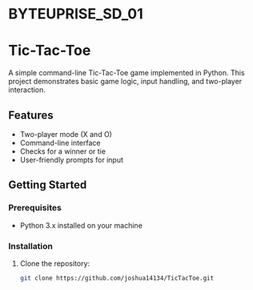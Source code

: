 # BYTEUPRISE_SD_01

# Tic-Tac-Toe

A simple command-line Tic-Tac-Toe game implemented in Python. This project demonstrates basic game logic, input handling, and two-player interaction.

## Features

- Two-player mode (X and O)
- Command-line interface
- Checks for a winner or tie
- User-friendly prompts for input

## Getting Started

### Prerequisites

- Python 3.x installed on your machine

### Installation

1. Clone the repository:

   ```bash
   git clone https://github.com/joshua14134/TicTacToe.git
